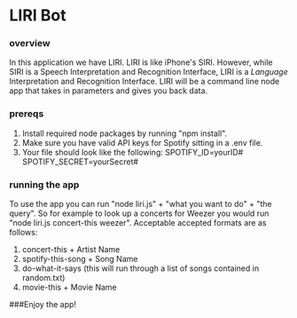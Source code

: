 # LIRI Bot

### overview

In this application we have LIRI. LIRI is like iPhone's SIRI. However, while SIRI is a Speech Interpretation and Recognition Interface, LIRI is a _Language_ Interpretation and Recognition Interface. LIRI will be a command line node app that takes in parameters and gives you back data.


### prereqs

1. Install required node packages by running "npm install".
2. Make sure you have valid API keys for Spotify sitting in a .env file.  
3. Your file should look like the following: 
SPOTIFY_ID=yourID#
SPOTIFY_SECRET=yourSecret#


### running the app

To use the app you can run "node liri.js" + "what you want to do" + "the query".  So for example to look up a concerts for Weezer you would run "node liri.js concert-this weezer".  Acceptable accepted formats are as follows:

1. concert-this + Artist Name
2. spotify-this-song + Song Name
3. do-what-it-says (this will run through a list of songs contained in random.txt)
4. movie-this + Movie Name


###Enjoy the app!  